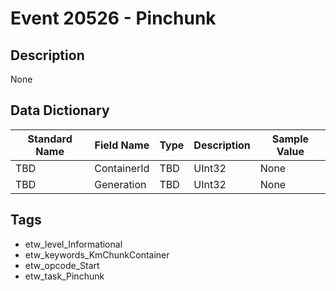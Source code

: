 # Event 20526 - Pinchunk

## Description
None

## Data Dictionary
|Standard Name|Field Name|Type|Description|Sample Value|
|---|---|---|---|---|
|TBD|ContainerId|TBD|UInt32|None|None|
|TBD|Generation|TBD|UInt32|None|None|

## Tags
* etw_level_Informational
* etw_keywords_KmChunkContainer
* etw_opcode_Start
* etw_task_Pinchunk